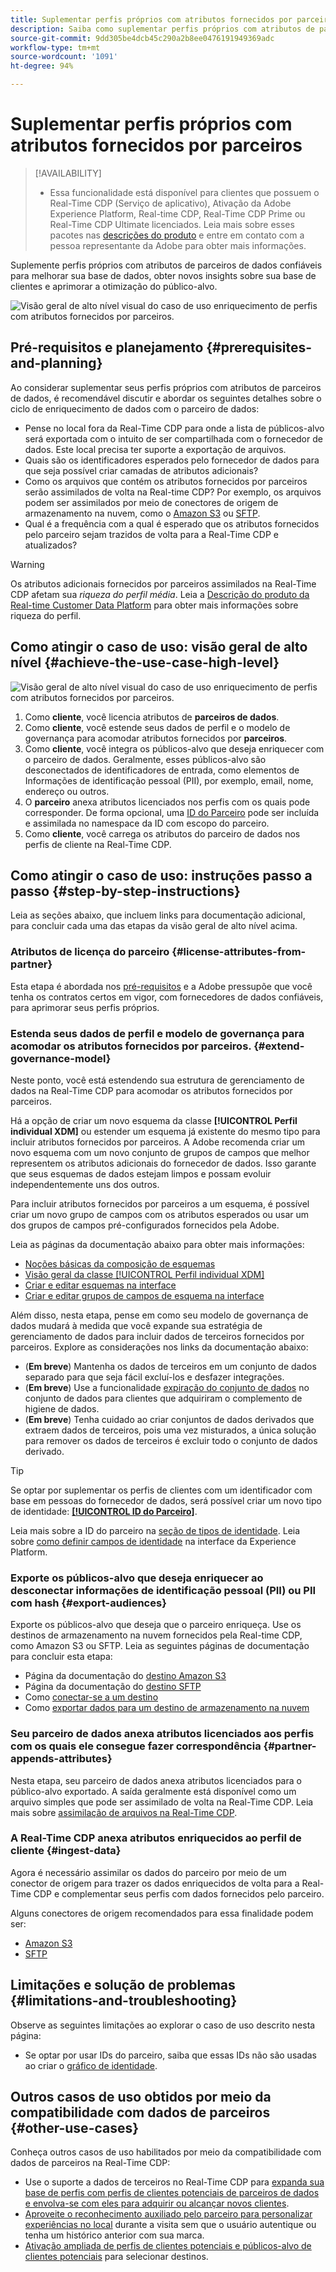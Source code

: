 ```yaml
---
title: Suplementar perfis próprios com atributos fornecidos por parceiros
description: Saiba como suplementar perfis próprios com atributos de parceiros de dados confiáveis para melhorar sua base de dados, obter novos insights sobre sua base de clientes e aprimorar a otimização do público-alvo.
source-git-commit: 9dd305be4dcb45c290a2b8ee0476191949369adc
workflow-type: tm+mt
source-wordcount: '1091'
ht-degree: 94%

---
```


# Suplementar perfis próprios com atributos fornecidos por parceiros

>[!AVAILABILITY]
>
>* Essa funcionalidade está disponível para clientes que possuem o Real-Time CDP (Serviço de aplicativo), Ativação da Adobe Experience Platform, Real-time CDP, Real-Time CDP Prime ou Real-Time CDP Ultimate licenciados. Leia mais sobre esses pacotes nas [descrições do produto](https://helpx.adobe.com/legal/product-descriptions.html?lang=pt-BR) e entre em contato com a pessoa representante da Adobe para obter mais informações.

Suplemente perfis próprios com atributos de parceiros de dados confiáveis para melhorar sua base de dados, obter novos insights sobre sua base de clientes e aprimorar a otimização do público-alvo.

![Visão geral de alto nível visual do caso de uso enriquecimento de perfis com atributos fornecidos por parceiros.](/help/rtcdp/assets/partner-data/enrichment/enrichment-use-case-overview.png)

## Pré-requisitos e planejamento {#prerequisites-and-planning}

Ao considerar suplementar seus perfis próprios com atributos de parceiros de dados, é recomendável discutir e abordar os seguintes detalhes sobre o ciclo de enriquecimento de dados com o parceiro de dados:

* Pense no local fora da Real-Time CDP para onde a lista de públicos-alvo será exportada com o intuito de ser compartilhada com o fornecedor de dados. Este local precisa ter suporte a exportação de arquivos.
* Quais são os identificadores esperados pelo fornecedor de dados para que seja possível criar camadas de atributos adicionais?
* Como os arquivos que contém os atributos fornecidos por parceiros serão assimilados de volta na Real-time CDP? Por exemplo, os arquivos podem ser assimilados por meio de conectores de origem de armazenamento na nuvem, como o [Amazon S3](/help/sources/connectors/cloud-storage/s3.md) ou [SFTP](/help/sources/connectors/cloud-storage/sftp.md).
* Qual é a frequência com a qual é esperado que os atributos fornecidos pelo parceiro sejam trazidos de volta para a Real-Time CDP e atualizados?

>[!WARNING]
>
>Os atributos adicionais fornecidos por parceiros assimilados na Real-Time CDP afetam sua *riqueza do perfil média*. Leia a [Descrição do produto da Real-time Customer Data Platform](https://helpx.adobe.com/legal/product-descriptions/real-time-customer-data-platform.html?lang=pt-BR) para obter mais informações sobre riqueza do perfil.

## Como atingir o caso de uso: visão geral de alto nível {#achieve-the-use-case-high-level}

![Visão geral de alto nível visual do caso de uso enriquecimento de perfis com atributos fornecidos por parceiros.](/help/rtcdp/assets/partner-data/enrichment/enrichment-use-case-steps.png)

1. Como **cliente**, você licencia atributos de **parceiros de dados**.
2. Como **cliente**, você estende seus dados de perfil e o modelo de governança para acomodar atributos fornecidos por **parceiros**.
3. Como **cliente**, você integra os públicos-alvo que deseja enriquecer com o parceiro de dados. Geralmente, esses públicos-alvo são desconectados de identificadores de entrada, como elementos de Informações de identificação pessoal (PII), por exemplo, email, nome, endereço ou outros.
4. O **parceiro** anexa atributos licenciados nos perfis com os quais pode corresponder. De forma opcional, uma [ID do Parceiro](/help/identity-service/namespaces.md) pode ser incluída e assimilada no namespace da ID com escopo do parceiro.
5. Como **cliente**, você carrega os atributos do parceiro de dados nos perfis de cliente na Real-Time CDP.

## Como atingir o caso de uso: instruções passo a passo {#step-by-step-instructions}

Leia as seções abaixo, que incluem links para documentação adicional, para concluir cada uma das etapas da visão geral de alto nível acima.

### Atributos de licença do parceiro {#license-attributes-from-partner}

Esta etapa é abordada nos [pré-requisitos](#prerequisites-and-planning) e a Adobe pressupõe que você tenha os contratos certos em vigor, com fornecedores de dados confiáveis, para aprimorar seus perfis próprios.

### Estenda seus dados de perfil e modelo de governança para acomodar os atributos fornecidos por parceiros. {#extend-governance-model}

Neste ponto, você está estendendo sua estrutura de gerenciamento de dados na Real-Time CDP para acomodar os atributos fornecidos por parceiros.

Há a opção de criar um novo esquema da classe **[!UICONTROL Perfil individual XDM]** ou estender um esquema já existente do mesmo tipo para incluir atributos fornecidos por parceiros. A Adobe recomenda criar um novo esquema com um novo conjunto de grupos de campos que melhor representem os atributos adicionais do fornecedor de dados. Isso garante que seus esquemas de dados estejam limpos e possam evoluir independentemente uns dos outros.

Para incluir atributos fornecidos por parceiros a um esquema, é possível criar um novo grupo de campos com os atributos esperados ou usar um dos grupos de campos pré-configurados fornecidos pela Adobe.

Leia as páginas da documentação abaixo para obter mais informações:

* [Noções básicas da composição de esquemas](/help/xdm/schema/composition.md)
* [Visão geral da classe [!UICONTROL Perfil individual XDM] ](/help/xdm/classes/individual-profile.md)
* [Criar e editar esquemas na interface](/help/xdm/ui/resources/schemas.md)
* [Criar e editar grupos de campos de esquema na interface](/help/xdm/ui/resources/field-groups.md)

<!--

Commenting out links for now
* [Create and edit schemas using the API](/help/xdm/api/schemas.md#create)
* [Update an existing schema to add field groups using the API](/help/xdm/api/schemas.md#patch)
* Link to new field group documentation page when it exists

-->

Além disso, nesta etapa, pense em como seu modelo de governança de dados mudará à medida que você expande sua estratégia de gerenciamento de dados para incluir dados de terceiros fornecidos por parceiros. Explore as considerações nos links da documentação abaixo:

* (**Em breve**) Mantenha os dados de terceiros em um conjunto de dados separado para que seja fácil excluí-los e desfazer integrações.
* (**Em breve**) Use a funcionalidade [expiração do conjunto de dados](/help/hygiene/ui/dataset-expiration.md) no conjunto de dados para clientes que adquiriram o complemento de higiene de dados.
* (**Em breve**) Tenha cuidado ao criar conjuntos de dados derivados que extraem dados de terceiros, pois uma vez misturados, a única solução para remover os dados de terceiros é excluir todo o conjunto de dados derivado.

>[!TIP]
>
>Se optar por suplementar os perfis de clientes com um identificador com base em pessoas do fornecedor de dados, será possível criar um novo tipo de identidade: **[[!UICONTROL ID do Parceiro]](/help/identity-service/namespaces.md)**.
>
>Leia mais sobre a ID do parceiro na [seção de tipos de identidade](/help/identity-service/namespaces.md).
>Leia sobre [como definir campos de identidade](/help/xdm/ui/fields/identity.md) na interface da Experience Platform.

### Exporte os públicos-alvo que deseja enriquecer ao desconectar informações de identificação pessoal (PII) ou PII com hash {#export-audiences}

Exporte os públicos-alvo que deseja que o parceiro enriqueça. Use os destinos de armazenamento na nuvem fornecidos pela Real-time CDP, como Amazon S3 ou SFTP. Leia as seguintes páginas de documentação para concluir esta etapa:

* Página da documentação do [destino Amazon S3](/help/destinations/catalog/cloud-storage/amazon-s3.md)
* Página da documentação do [destino SFTP](/help/destinations/catalog/cloud-storage/sftp.md)
* Como [conectar-se a um destino](/help/destinations/ui/connect-destination.md)
* Como [exportar dados para um destino de armazenamento na nuvem](/help/destinations/ui/activate-batch-profile-destinations.md)

### Seu parceiro de dados anexa atributos licenciados aos perfis com os quais ele consegue fazer correspondência {#partner-appends-attributes}

Nesta etapa, seu parceiro de dados anexa atributos licenciados para o público-alvo exportado. A saída geralmente está disponível como um arquivo simples que pode ser assimilado de volta na Real-Time CDP. Leia mais sobre [assimilação de arquivos na Real-Time CDP](/help/ingestion/tutorials/ingest-batch-data.md#upload-file).

### A Real-Time CDP anexa atributos enriquecidos ao perfil de cliente {#ingest-data}

Agora é necessário assimilar os dados do parceiro por meio de um conector de origem para trazer os dados enriquecidos de volta para a Real-Time CDP e complementar seus perfis com dados fornecidos pelo parceiro.

Alguns conectores de origem recomendados para essa finalidade podem ser:

* [Amazon S3](/help/sources/connectors/cloud-storage/s3.md)
* [SFTP](/help/sources/connectors/cloud-storage/sftp.md)

## Limitações e solução de problemas {#limitations-and-troubleshooting}

Observe as seguintes limitações ao explorar o caso de uso descrito nesta página:

* Se optar por usar IDs do parceiro, saiba que essas IDs não são usadas ao criar o [gráfico de identidade](/help/identity-service/ui/identity-graph-viewer.md).

## Outros casos de uso obtidos por meio da compatibilidade com dados de parceiros {#other-use-cases}

Conheça outros casos de uso habilitados por meio da compatibilidade com dados de parceiros na Real-Time CDP:

* Use o suporte a dados de terceiros no Real-Time CDP para [expanda sua base de perfis com perfis de clientes potenciais de parceiros de dados e envolva-se com eles para adquirir ou alcançar novos clientes](/help/rtcdp/partner-data/prospecting.md).
* [Aproveite o reconhecimento auxiliado pelo parceiro para personalizar experiências no local](/help/rtcdp/partner-data/onsite-personalization.md) durante a visita sem que o usuário autentique ou tenha um histórico anterior com sua marca.
* [Ativação ampliada de perfis de clientes potenciais e públicos-alvo de clientes potenciais](/help/destinations/ui/activate-prospect-audiences.md) para selecionar destinos.